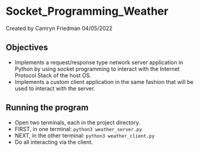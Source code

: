 # Socket_Programming_Weather
Created by Camryn Friedman 04/05/2022

## Objectives
- Implements a request/response type network server application in Python by using socket programming to interact with the Internet Protocol Stack of the host OS.
- Implements a custom client application in the same fashion that will be used to interact with the server.

## Running the program
- Open two terminals, each in the project directory.
- FIRST, in one terminal:
```python3 weather_server.py```
- NEXT, in the other terminal:
```python3 weather_client.py```
- Do all interacting via the client.
